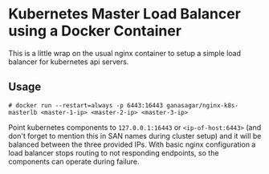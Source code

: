 # Kubernetes Master Load Balancer using a Docker Container 

This is a little wrap on the usual nginx container to setup a simple load balancer for kubernetes api servers.

## Usage

```
# docker run --restart=always -p 6443:16443 ganasagar/nginx-k8s-masterlb <master-1-ip> <master-2-ip> <master-3-ip>
```

Point kubernetes components to `127.0.0.1:16443` or `<ip-of-host:6443>` (and don't forget to mention this in SAN names during cluster setup) and it will be balanced between the three provided IPs. With basic nginx configuration a load balancer stops routing to not responding endpoints, so the components can operate during failure.


